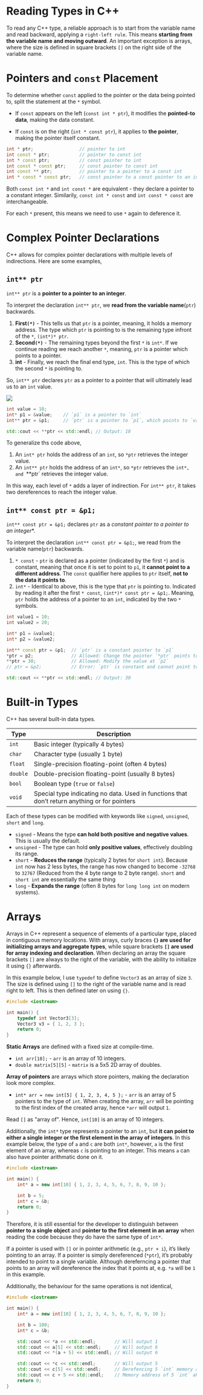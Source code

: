# Reading Types in C++

To read any C++ type, a reliable approach is to start from the variable name and read backward, applying a `right-left rule`. This means **starting from the variable name and moving outward**. An important exception is arrays, where the size is defined in square brackets `[]` on the right side of the variable name.





# Pointers and `const` Placement

To determine whether `const` applied to the pointer or the data being pointed to, split the statement at the `*` symbol.

- If `const` appears on the left (`const int * ptr`), it modifies the **pointed-to data**, making the data constant.

- If `const` is on the right (`int * const ptr`), it applies to **the pointer**, making the pointer itself constant.

```C++
int * ptr;                 // pointer to int
int const * ptr;           // pointer to const int
int * const ptr;           // const pointer to int
int const * const ptr;     // const pointer to const int
int const ** ptr;          // pointer to a pointer to a const int
int * const * const ptr;   // const pointer to a const pointer to an int
```

Both `const int *` and `int const *` are equivalent - they declare a pointer to a constant integer. Similarily, `const int * const` and `int const * const` are interchangeable.

For each `*` present, this means we need to use `*` again to deference it.

# Complex Pointer Declarations

C++ allows for complex pointer declarations with multiple levels of indirections. Here are some examples,

## `int** ptr`

`int** ptr` is a **pointer to a pointer to an integer**.

To interpret the declaration `int** ptr`, we **read from the variable name**(`ptr`) backwards.

1. **First`(*)`** - This tells us that `ptr` is a pointer, meaning, it holds a memory address. The type which `ptr` is pointing to is the remaining type infront of the `*`, `(int*)* ptr`.
2. **Second`(*)`** - The remaining types beyond the first `*` is `int*`. If we continue reading we reach another `*`, meaning, `ptr` is a pointer which points to a pointer.
3. **int** - Finally, we reach the final end type, `int`. This is the type of which the second `*` is pointing to.

So, `int** ptr` declares `ptr` as a pointer to a pointer that will ultimately lead us to an `int` value.

![](./images/pointers_1.png)

```C++
int value = 10;
int* p1 = &value;    // `p1` is a pointer to `int`
int** ptr = &p1;     // `ptr` is a pointer to `p1`, which points to `value`

std::cout << **ptr << std::endl; // Output: 10
```

To generalize ths code above,

1. An `int* ptr` holds the address of an `int`, so `*ptr` retrieves the integer value.
2. An `int** ptr` holds the address of an `int*`, so `*ptr` retrieves the `int*, and `**ptr` retrieves the integer value.

In this way, each level of `*` adds a layer of indirection. For `int** ptr`, it takes two dereferences to reach the integer value.



## `int** const ptr = &p1;`

`int** const ptr = &p1;` declares `ptr` as a *constant pointer to a pointer to an integer**.

To interpret the declaration `int** const ptr = &p1;`, we read from the variable name(`ptr`) backwards.

1. `* const` - `ptr` is declared as a pointer (indicated by the first `*`) and is constant, meaning that once it is set to point to `p1`, it **cannot point to a different address**. The `const` qualifier here applies to `ptr` itself, **not to the data it points to**.
2. `int*` - Identical to above, this is the type that `ptr` is pointing to. Indicated by reading it after the first `* const`, `(int*)* const ptr = &p1;`. Meaning, `ptr` holds the address of a pointer to an `int`, indicated by the two `*` symbols.


```C++
int value1 = 10;
int value2 = 20;

int* p1 = &value1;
int* p2 = &value2;

int** const ptr = &p1;  // `ptr` is a constant pointer to `p1`
*ptr = p2;              // Allowed: Change the pointer `*ptr` points to
**ptr = 30;             // Allowed: Modify the value at `p2`
// ptr = &p2;           // Error: `ptr` is constant and cannot point to `p2`

std::cout << **ptr << std::endl; // Output: 30
```

# Built-in Types

C++ has several built-in data types.

| Type        | Description                                                                                   |
| ----------- | --------------------------------------------------------------------------------------------- |
| `int`       | Basic integer (typically 4 bytes)                                                  |
| `char`      | Character type (usually 1 byte)                                                               |
| `float`     | Single-precision floating-point (often 4 bytes)                                               |
| `double`    | Double-precision floating-point (usually 8 bytes)                                             |
| `bool`      | Boolean type (`true` or `false`)                                                              |
| `void`      | Special type indicating no data. Used in functions that don’t return anything or for pointers |

Each of these types can be modified with keywords like `signed`, `unsigned`, `short` and `long`.

- `signed` - Means the type **can hold both positive and negative values**. This is usually the default.
- `unsigned` - The type can hold **only positive values**, effectively doubling its range.
- `short` - **Reduces the range** (typically 2 bytes for `short int`). Because `int` now has 2 less bytes, the range has now changed to become `-32768` to `32767` (Reduced from the 4 byte range to 2 byte range). `short` and `short int` are essentially the same thing
- `long` - **Expands the range** (often 8 bytes for `long long int` on modern systems).

# Arrays

Arrays in C++ represent a sequence of elements of a particular type, placed in contiguous memory locations. With arrays, curly braces **`{}` are used for initializing arrays and aggregate types**, while square brackets **`[]` are used for array indexing and declaration**. When declaring an array the square brackets `[]` are always to the right of the variable, with the ability to initialize it using `{}` afterwards.

In this example below, I use `typedef` to define `Vector3` as an array of size `3`. The size is defined using `[]` to the right of the variable name and is read right to left. This is then defined later on using `{}`.

```C++
#include <iostream>

int main() {
    typedef int Vector3[3];
    Vector3 v3 = { 1, 2, 3 };
    return 0;
}
```

**Static Arrays** are defined with a fixed size at compile-time.

- `int arr[10];` - `arr` is an array of 10 integers.
- `double matrix[5][5]` - `matrix` is a 5x5 2D array of doubles.

**Array of pointers** are arrays which store pointers, making the declaration look more complex.

- `int* arr = new int[5] { 1, 2, 3, 4, 5 };` - `arr` is an array of 5 pointers to the type of `int`. When creating the array, `arr` will be pointing to the first index of the created array, hence `*arr` will output `1`.

Read `[]` as "array of". Hence, `int[10]` is an array of 10 integers.

Additionally, the `int*` type represents a pointer to an `int`, but **it can point to either a single integer or the first element in the array of integers**. In this example below, the type of `a` and `c` are both `int*`, however, `a` is the first element of an array, whereas `c` is pointing to an integer. This means `a` can also have pointer arithmatic done on it.

```C++
#include <iostream>

int main() {
    int* a = new int[10] { 1, 2, 3, 4, 5, 6, 7, 8, 9, 10 };

    int b = 5;
    int* c = &b;
    return 0;
}
```

Therefore, it is still essential for the developer to distinguish between **pointer to a single object** and **pointer to the first element in an array** when reading the code because they do have the same type of `int*`.

If a pointer is used with `[]` or in pointer arithmetic (e.g., `ptr + i`), it’s likely pointing to an array. If a pointer is simply dereferenced (`*ptr`), it’s probably intended to point to a single variable. Although dereferncing a pointer that points to an array will dereference the index that it points at, e.g. `*a` will be `1` in this example.

Additionally, the behaviour for the same operations is not identical,

```C++
#include <iostream>

int main() {
    int* a = new int[10] { 1, 2, 3, 4, 5, 6, 7, 8, 9, 10 };

    int b = 100;
    int* c = &b;

    std::cout << *a << std::endl;       // Will output 1
    std::cout << a[5] << std::endl;     // Will output 6
    std::cout << *(a + 5) << std::endl; // Will output 6

    std::cout << *c << std::endl;       // Will output 5
    std::cout << c[5] << std::endl;     // Derefencing 5 `int` memory address locations ahead. Unknown addresses.
    std::cout << c + 5 << std::endl;    // Memory address of 5 `int` ahead. Unknown addresses.
    return 0;
}
```